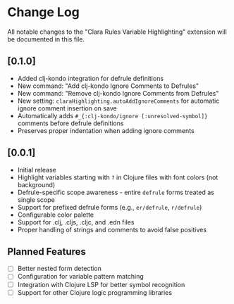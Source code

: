 # Change Log

All notable changes to the "Clara Rules Variable Highlighting" extension will be documented in this file.

## [0.1.0]

- Added clj-kondo integration for defrule definitions
- New command: "Add clj-kondo Ignore Comments to Defrules"
- New command: "Remove clj-kondo Ignore Comments from Defrules"
- New setting: `claraHighlighting.autoAddIgnoreComments` for automatic ignore comment insertion on save
- Automatically adds `#_{:clj-kondo/ignore [:unresolved-symbol]}` comments before defrule definitions
- Preserves proper indentation when adding ignore comments

## [0.0.1]

- Initial release
- Highlight variables starting with `?` in Clojure files with font colors (not background)
- Defrule-specific scope awareness - entire `defrule` forms treated as single scope
- Support for prefixed defrule forms (e.g., `er/defrule`, `r/defrule`)
- Configurable color palette
- Support for .clj, .cljs, .cljc, and .edn files
- Proper handling of strings and comments to avoid false positives

## Planned Features

- [ ] Better nested form detection
- [ ] Configuration for variable pattern matching
- [ ] Integration with Clojure LSP for better symbol recognition
- [ ] Support for other Clojure logic programming libraries
